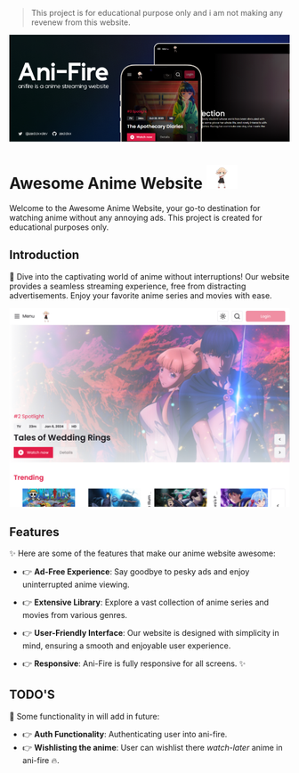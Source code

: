 > This project is for educational purpose only and i am not making any revenew from this website.

<img src="/public/ani-fire-cover.png" alt="banner image"/>

# Awesome Anime Website <img src="/public/assets/nav.gif" alt="gif" width=56 />

Welcome to the Awesome Anime Website, your go-to destination for watching anime without any annoying ads. This project is created for educational purposes only.

## Introduction

🎉 Dive into the captivating world of anime without interruptions! Our website provides a seamless streaming experience, free from distracting advertisements. Enjoy your favorite anime series and movies with ease.

<img src="/public/main.jpeg" alt="intro image" />

## Features

✨ Here are some of the features that make our anime website awesome:

- 👉 **Ad-Free Experience**: Say goodbye to pesky ads and enjoy uninterrupted anime viewing.

- 👉 **Extensive Library**: Explore a vast collection of anime series and movies from various genres.

- 👉 **User-Friendly Interface**: Our website is designed with simplicity in mind, ensuring a smooth and enjoyable user experience.

- 👉 **Responsive**: Ani-Fire is fully responsive for all screens. ✨

## TODO'S

🤔 Some functionality in will add in future:

- 👉 **Auth Functionality**: Authenticating user into ani-fire.
- 👉 **Wishlisting the anime**: User can wishlist there *watch-later* anime in ani-fire 🔥.
